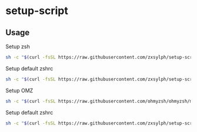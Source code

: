 # setup-script


## Usage

Setup zsh
```bash
sh -c "$(curl -fsSL https://raw.githubusercontent.com/zxsylph/setup-script/main/setup-zsh.sh?$(date +%s))"
```

Setup default zshrc
```bash
sh -c "$(curl -fsSL https://raw.githubusercontent.com/zxsylph/setup-script/main/setup-default-zsh.sh)"
```

Setup OMZ
```bash
sh -c "$(curl -fsSL https://raw.githubusercontent.com/ohmyzsh/ohmyzsh/master/tools/install.sh)"
```


Setup default zshrc
```bash
sh -c "$(curl -fsSL https://raw.githubusercontent.com/zxsylph/setup-script/main/setup-default-zsh.sh?$(date +%s))"
```

